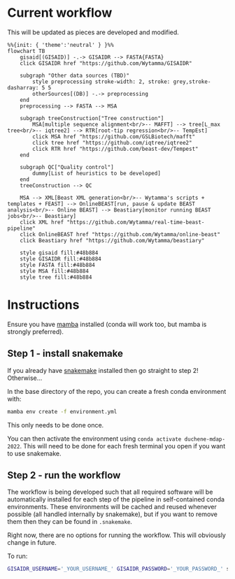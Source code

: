 # Current workflow

This will be updated as pieces are developed and modified.

```mermaid
%%{init: { 'theme':'neutral' } }%%
flowchart TB
    gisaid[(GISAID)] -.-> GISAIDR --> FASTA{FASTA}
    click GISAIDR href "https://github.com/Wytamma/GISAIDR"

    subgraph "Other data sources (TBD)"
        style preprocessing stroke-width: 2, stroke: grey,stroke-dasharray: 5 5
        otherSources[(DB)] -.-> preprocessing
    end 
    preprocessing --> FASTA --> MSA

    subgraph treeConstruction["Tree construction"]
        MSA[multiple sequence alignment<br/>-- MAFFT] --> tree[L_max tree<br/>-- iqtree2] --> RTR[root-tip regression<br/>-- TempEst]
        click MSA href "https://github.com/GSLBiotech/mafft"
        click tree href "https://github.com/iqtree/iqtree2"
        click RTR href "https://github.com/beast-dev/Tempest"
    end

    subgraph QC["Quality control"]
        dummy[List of heuristics to be developed]
    end
    treeConstruction --> QC

    MSA --> XML[Beast XML generation<br/>-- Wytamma's scripts + templates + FEAST] --> OnlineBEAST[run, pause & update BEAST analysis<br/>-- Online BEAST] --> Beastiary[monitor running BEAST jobs<br/>-- Beastiary]
    click XML href "https://github.com/Wytamma/real-time-beast-pipeline"
    click OnlineBEAST href "https://github.com/Wytamma/online-beast"
    click Beastiary href "https://github.com/Wytamma/beastiary"

    style gisaid fill:#48b884
    style GISAIDR fill:#48b884
    style FASTA fill:#48b884
    style MSA fill:#48b884
    style tree fill:#48b884
```

# Instructions

Ensure you have [mamba](https://github.com/conda-forge/miniforge) installed (conda will work too, but mamba is strongly preferred).

## Step 1 - install snakemake

If you already have [snakemake](https://snakemake.readthedocs.io/en/stable/) installed then go straight to step 2! Otherwise...

In the base directory of the repo, you can create a fresh conda environment with:

```bash
mamba env create -f environment.yml
```

This only needs to be done once.

You can then activate the environment using `conda activate duchene-mdap-2022`. This will need to be done for each fresh terminal you open if you want to use snakemake.

## Step 2 - run the workflow

The workflow is being developed such that all required software will be automatically installed for each step of the pipeline in self-contained conda environments. These environments will be cached and reused whenever possible (all handled internally by snakemake), but if you want to remove them then they can be found in `.snakemake`.

Right now, there are no options for running the workflow. This will obviously change in future.

To run:

```bash
GISAIDR_USERNAME='_YOUR_USERNAME_' GISAIDR_PASSWORD='_YOUR_PASSWORD_' snakemake --use-conda -c 1
```
